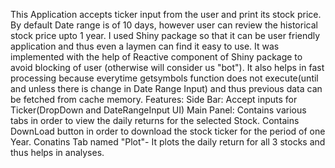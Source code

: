 This Application accepts ticker input from the user and print its stock price. By default Date range is of 10 days, however user can review the historical stock price upto 1 year.
I used Shiny package so that it can be user friendly application and thus even a laymen can find it easy to use.
It was implemented with the help of Reactive component of Shiny package to avoid blocking of user (otherwise will consider us "bot"). It also helps in fast processing because everytime getsymbols function does not execute(until and unless there is change in Date Range Input) and thus previous data can be fetched from cache memory.
Features:
Side Bar: Accept inputs for Ticker(DropDown and DateRangeInput UI)
Main Panel: Contains various tabs in order to view the daily returns for the selected Stock.
            Contains DownLoad button in order to download the stock ticker for the period of one Year.
            Conatins Tab named "Plot"- It plots the daily return for all 3 stocks and thus helps in analyses.
